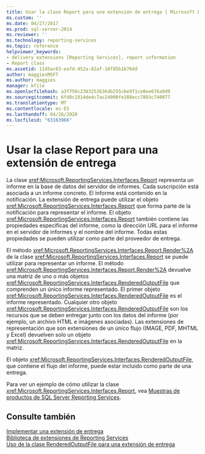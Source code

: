 ```yaml
---
title: Usar la clase Report para una extensión de entrega | Microsoft Docs
ms.custom: ''
ms.date: 04/27/2017
ms.prod: sql-server-2014
ms.reviewer: ''
ms.technology: reporting-services
ms.topic: reference
helpviewer_keywords:
- delivery extensions [Reporting Services], report information
- Report class
ms.assetid: 1145ac63-eafd-452a-82af-16f85b1676dd
author: maggiesMSFT
ms.author: maggies
manager: kfile
ms.openlocfilehash: a3f750c2383253636db255cbe9f1ce0ee676a9d9
ms.sourcegitcommit: 6fd8c1914de4c7ac24900fe388ecc7883c740077
ms.translationtype: MT
ms.contentlocale: es-ES
ms.lasthandoff: 04/26/2020
ms.locfileid: "63163966"
---
```

# <a name="using-the-report-class-for-a-delivery-extension"></a>Usar la clase Report para una extensión de entrega
  La clase <xref:Microsoft.ReportingServices.Interfaces.Report> representa un informe en la base de datos del servidor de informes. Cada suscripción está asociada a un informe concreto. El informe está contenido en la notificación. La extensión de entrega puede utilizar el objeto <xref:Microsoft.ReportingServices.Interfaces.Report> que forma parte de la notificación para representar el informe. El objeto <xref:Microsoft.ReportingServices.Interfaces.Report> también contiene las propiedades específicas del informe, como la dirección URL para el informe en el servidor de informes y el nombre del informe. Todas estas propiedades se pueden utilizar como parte del proveedor de entrega.  
  
 El método <xref:Microsoft.ReportingServices.Interfaces.Report.Render%2A> de la clase <xref:Microsoft.ReportingServices.Interfaces.Report> se puede utilizar para representar un informe. El método <xref:Microsoft.ReportingServices.Interfaces.Report.Render%2A> devuelve una matriz de uno o más objetos <xref:Microsoft.ReportingServices.Interfaces.RenderedOutputFile> que comprenden un único informe representado. El primer objeto <xref:Microsoft.ReportingServices.Interfaces.RenderedOutputFile> es el informe representado. Cualquier otro objeto <xref:Microsoft.ReportingServices.Interfaces.RenderedOutputFile> son los recursos que se deben entregar junto con los datos del informe (por ejemplo, un archivo HTML e imágenes asociadas). Las extensiones de representación que son extensiones de un único flujo (IMAGE, PDF, MHTML y Excel) devuelven solo un objeto <xref:Microsoft.ReportingServices.Interfaces.RenderedOutputFile> en la matriz.  
  
 El objeto <xref:Microsoft.ReportingServices.Interfaces.RenderedOutputFile>, que contiene el flujo del informe, puede estar incluido como parte de una entrega.  
  
 Para ver un ejemplo de cómo utilizar la clase <xref:Microsoft.ReportingServices.Interfaces.Report>, vea [Muestras de productos de SQL Server Reporting Services](https://go.microsoft.com/fwlink/?LinkId=177889).  
  
## <a name="see-also"></a>Consulte también  
 [Implementar una extensión de entrega](implementing-a-delivery-extension.md)   
 [Biblioteca de extensiones de Reporting Services](../reporting-services-extension-library.md)   
 [Uso de la clase RenderedOutputFile para una extensión de entrega](using-the-renderedoutputfile-class-for-a-delivery-extension.md)  
  
  
